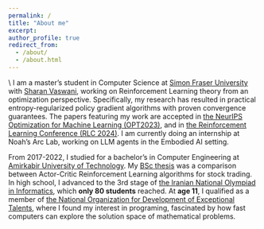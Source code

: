 ```yaml
---
permalink: /
title: "About me"
excerpt:
author_profile: true
redirect_from: 
  - /about/
  - /about.html
---
```

\\
I am a master’s student in Computer Science at [Simon Fraser University](https://www.sfu.ca) with [Sharan Vaswani](https://vaswanis.github.io), working on Reinforcement Learning theory from an optimization perspective. Specifically, my research has resulted in practical entropy-regularized policy gradient algorithms with proven convergence guarantees. The papers featuring my work are accepted in [the NeurIPS Optimization for Machine Learning (OPT2023)](https://opt-ml.org/oldopt/opt23/), and in [the Reinforcement Learning Conference (RLC 2024)](https://rl-conference.cc/2024/index.html). I am currently doing an internship at Noah’s Arc Lab, working on LLM agents in the Embodied AI setting.

From 2017-2022, I studied for a bachelor’s in Computer Engineering at [Amirkabir University of Technology](https://aut.ac.ir/en). My [BSc thesis](/bsc-thesis/) was a comparison between Actor-Critic Reinforcement Learning algorithms for stock trading. In high school, I advanced to the 3rd stage of [the Iranian National Olympiad in Informatics](https://ioinformatics.org/journal/v11si_2017_25_33.pdf), which **only 80 students** reached. At **age 11**, I qualified as a member of [the National Organization for Development of Exceptional Talents](https://en.wikipedia.org/wiki/National_Organization_for_Development_of_Exceptional_Talents), where I found my interest in programing, fascinated by how fast computers can explore the solution space of mathematical problems.
